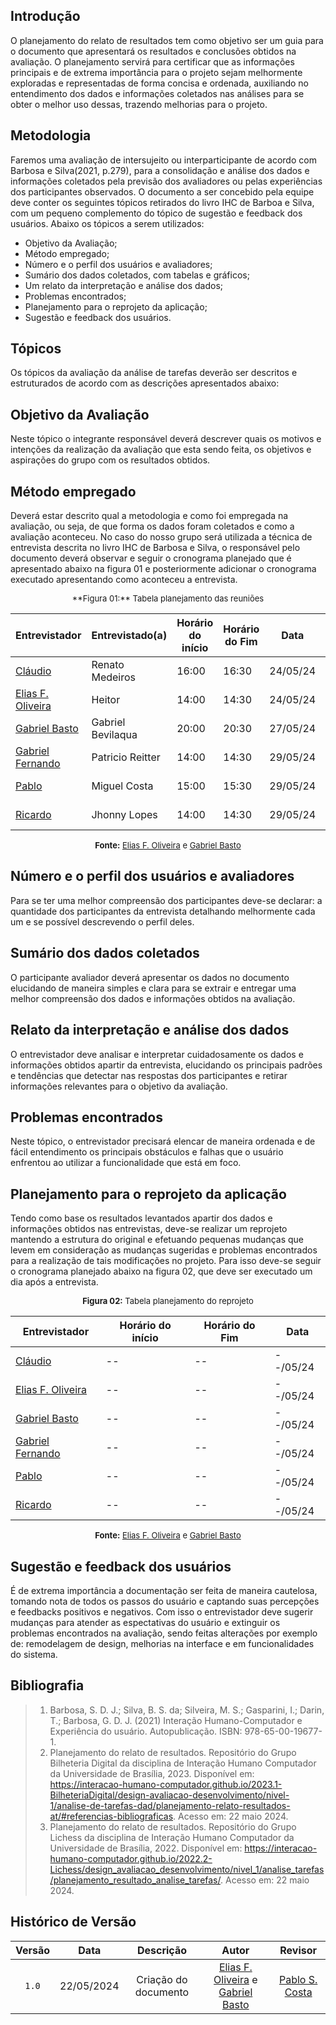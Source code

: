## Introdução

O planejamento do relato de resultados tem como objetivo ser um guia para o documento que apresentará os resultados e conclusões obtidos na avaliação. O planejamento servirá para certificar que as informações principais e de extrema importância para o projeto sejam melhormente exploradas e representadas de forma concisa e ordenada, auxiliando no entendimento dos dados e informações coletados nas análises para se obter o melhor uso dessas, trazendo melhorias para o projeto.

## Metodologia

Faremos uma avaliação de intersujeito ou interparticipante de acordo com Barbosa e Silva(2021, p.279), para a consolidação e análise dos dados e informações coletados pela previsão dos avaliadores ou pelas experiências dos participantes observados. O documento a ser concebido pela equipe deve conter os seguintes tópicos retirados do livro IHC de Barboa e Silva, com um pequeno complemento do tópico de sugestão e feedback dos usuários. Abaixo os tópicos a serem utilizados:

* Objetivo da Avaliação;
* Método empregado;
* Número e o perfil dos usuários e avaliadores;
* Sumário dos dados coletados, com tabelas e gráficos;
* Um relato da interpretação e análise dos dados;
* Problemas encontrados;
* Planejamento para o reprojeto da aplicação;
* Sugestão e feedback dos usuários.


## Tópicos

Os tópicos da avaliação da análise de tarefas deverão ser descritos e estruturados de acordo com as descrições apresentados abaixo:


## Objetivo da Avaliação

Neste tópico o integrante responsável deverá descrever quais os motivos e intenções da realização da avaliação que esta sendo feita, os objetivos e aspirações do grupo com os resultados obtidos.

## Método empregado

Deverá estar descrito qual a metodologia e como foi empregada na avaliação, ou seja, de que forma os dados foram coletados e como a avaliação aconteceu. No caso do nosso grupo será utilizada a técnica de entrevista descrita no livro IHC de Barbosa e Silva, o responsável pelo documento deverá observar e seguir o cronograma planejado que é apresentado abaixo na figura 01 e posteriormente adicionar o cronograma executado apresentando como aconteceu a entrevista.

<center>
<font size="2"><p style="text-align: center">**Figura 01:** Tabela planejamento das reuniões</p></font>

| **Entrevistador** |**Entrevistado(a)**|**Horário do início**|**Horário do Fim**|**Data**|**Local**|
|--|--|--|--|--|--|
|[Cláudio][ClaudioGH]|Renato Medeiros|16:00|16:30|24/05/24|A definir|
|[Elias F. Oliveira][EliasGH]|Heitor|14:00|14:30|24/05/24|A definir|
|[Gabriel Basto][GabrielbGH]|Gabriel Bevilaqua|20:00|20:30|27/05/24|A definir|
|[Gabriel Fernando][GabrielfGH]|Patricio Reitter|14:00|14:30|29/05/24|A definir|
|[Pablo][PabloGH]|Miguel Costa|15:00|15:30|29/05/24|A definir|
|[Ricardo][RicardoGH]|Jhonny Lopes|14:00|14:30|29/05/24|A definir|

<font size="2"><p style="text-align: center">**Fonte:** [Elias F. Oliveira][EliasGH] e [Gabriel Basto][GabrielbGH] </p></font>
</center>

## Número e o perfil dos usuários e avaliadores

Para se ter uma melhor compreensão dos participantes deve-se declarar: a quantidade dos participantes da entrevista detalhando melhormente cada um e se possível descrevendo o perfil deles.

## Sumário dos dados coletados

O participante avaliador deverá apresentar os dados no documento elucidando de maneira simples e clara para se extrair e entregar uma melhor compreensão dos dados e informações obtidos na avaliação.

## Relato da interpretação e análise dos dados

O entrevistador deve analisar e interpretar cuidadosamente os dados e informações obtidos apartir da entrevista, elucidando os principais padrões e tendências que detectar nas respostas dos participantes e retirar informações relevantes para o objetivo da avaliação.

## Problemas encontrados

Neste tópico, o entrevistador precisará elencar de maneira ordenada e de fácil entendimento os principais obstáculos e falhas que o usuário enfrentou ao utilizar a funcionalidade que está em foco.

## Planejamento para o reprojeto da aplicação

Tendo como base os resultados levantados apartir dos dados e informações obtidos nas entrevistas, deve-se realizar um reprojeto mantendo a estrutura do original e efetuando pequenas mudanças que levem em consideração as mudanças sugeridas e problemas encontrados para a realização de tais modificações no projeto. Para isso deve-se seguir o cronograma planejado abaixo na figura 02, que deve ser executado um dia após a entrevista.

<center>

<font size="2"><p style="text-align: center">**Figura 02:** Tabela planejamento do reprojeto</p></font>

| **Entrevistador** |**Horário do início**|**Horário do Fim**|**Data**|
|--|--|--|--|
|[Cláudio][ClaudioGH]|--|--|--/05/24|
|[Elias F. Oliveira][EliasGH]|--|--|--/05/24|
|[Gabriel Basto][GabrielbGH]|--|--|--/05/24|
|[Gabriel Fernando][GabrielfGH]|--|--|--/05/24|
|[Pablo][PabloGH]|--|--|--/05/24|
|[Ricardo][RicardoGH]|--|--|--/05/24|

<font size="2"><p style="text-align: center">**Fonte:** [Elias F. Oliveira][EliasGH] e [Gabriel Basto][GabrielbGH] </p></font>
</center>


## Sugestão e feedback dos usuários

É de extrema importância a documentação ser feita de maneira cautelosa, tomando nota de todos os passos do usuário e captando suas percepções e feedbacks positivos e negativos. Com isso o entrevistador deve sugerir mudanças para atender as espectativas do usuário e extinguir os problemas encontrados na avaliação, sendo feitas alterações por exemplo de: remodelagem de design, melhorias na interface e em funcionalidades do sistema.


## Bibliografia

> 1. Barbosa, S. D. J.; Silva, B. S. da; Silveira, M. S.; Gasparini, I.; Darin, T.; Barbosa, G. D. J. (2021) Interação Humano-Computador e Experiência do usuário. Autopublicação. ISBN: 978-65-00-19677-1. 
> 2. Planejamento do relato de resultados. Repositório do Grupo Bilheteria Digital da disciplina de Interação Humano Computador da Universidade de Brasília, 2023. Disponível em: <https://interacao-humano-computador.github.io/2023.1-BilheteriaDigital/design-avaliacao-desenvolvimento/nivel-1/analise-de-tarefas-dad/planejamento-relato-resultados-at/#referencias-bibliograficas>. Acesso em: 22 maio 2024.
> 3. Planejamento do relato de resultados. Repositório do Grupo Lichess da disciplina de Interação Humano Computador da Universidade de Brasília, 2022. Disponível em: <https://interacao-humano-computador.github.io/2022.2-Lichess/design_avaliacao_desenvolvimento/nivel_1/analise_tarefas/planejamento_resultado_analise_tarefas/>. Acesso em: 22 maio 2024.

## Histórico de Versão

| Versão | Data | Descrição | Autor | Revisor
|:-:|:-:|:-:|:-:|:-:|
|`1.0`| 22/05/2024 | Criação do documento| [Elias F. Oliveira](https://github.com/EliasOliver21) e [Gabriel Basto](https://github.com/Bertolazi) | [Pablo S. Costa][PabloGH] |

[GabrielfGH]: https://github.com/MMcLovin
[GabrielbGH]: https://github.com/https://github.com/Bertolazi
[ClaudioGH]: https://github.com/claudiohsc
[EliasGH]: https://www.github.com/EliasOliver21
[PabloGH]: https://github.com/pabloheika
[RicardoGH]: https://www.github.com/avmricardo

